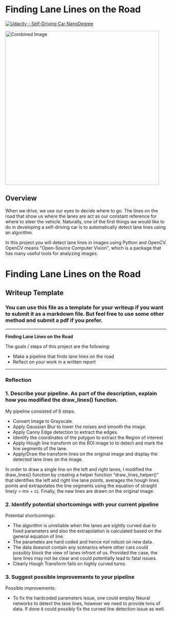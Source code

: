 # **Finding Lane Lines on the Road** 
[![Udacity - Self-Driving Car NanoDegree](https://s3.amazonaws.com/udacity-sdc/github/shield-carnd.svg)](http://www.udacity.com/drive)

<img src="examples/laneLines_thirdPass.jpg" width="480" alt="Combined Image" />

Overview
---

When we drive, we use our eyes to decide where to go.  The lines on the road that show us where the lanes are act as our constant reference for where to steer the vehicle.  Naturally, one of the first things we would like to do in developing a self-driving car is to automatically detect lane lines using an algorithm.

In this project you will detect lane lines in images using Python and OpenCV.  OpenCV means "Open-Source Computer Vision", which is a package that has many useful tools for analyzing images.  

# **Finding Lane Lines on the Road** 

## Writeup Template

### You can use this file as a template for your writeup if you want to submit it as a markdown file. But feel free to use some other method and submit a pdf if you prefer.

---

**Finding Lane Lines on the Road**

The goals / steps of this project are the following:
* Make a pipeline that finds lane lines on the road
* Reflect on your work in a written report


[//]: # (Image References)

[image1]: ./examples/grayscale.jpg "Grayscale"

---

### Reflection

### 1. Describe your pipeline. As part of the description, explain how you modified the draw_lines() function.

My pipeline consisted of 6 steps.

- Convert Image to Grayscale.
- Apply Gaussian Blur to lower the noises and smooth the image.
- Apply Canny Edge detection to extract the edges.
- Identify the coordinates of the polygon to extract the Region of interest
- Apply Hough line transform on the ROI image to to detect and mark the line segments of the lane.
- Apply/Draw the transform lines on the original image and display the detected lane lines on the image.

In order to draw a single line on the left and right lanes, I modified the draw_lines() function by creating a helper function "draw_lines_helper()" that identifies the left and right line lane points, averages the hough lines points and extrapolates the line segments using the equation of straight line(y = mx + c). Finally, the new lines are drawn on the original image. 


### 2. Identify potential shortcomings with your current pipeline

Potential shortcomings:

- The algorithm is unreliable when the lanes are sightly curved due to fixed parameters and also the extrapolation is calculated based on the general equation of line.
- The parametes are hard coded and hence not robust on new data.
- The data doesnot contain any scenarios where other cars could possibly 
block the view of lanes infront of us. Provided the case, the lane lines 
may not be clear and could potentially lead to fatal issues.
- Clearly Hough Transform fails on highly curved turns.


### 3. Suggest possible improvements to your pipeline

Possible improvements:

- To fix the hardcoded parameters issue, one could employ Neural networks to 
detect the lane lines, however we need to provide tons of data. If done it 
could possibly fix the curved line detection issue as well.




